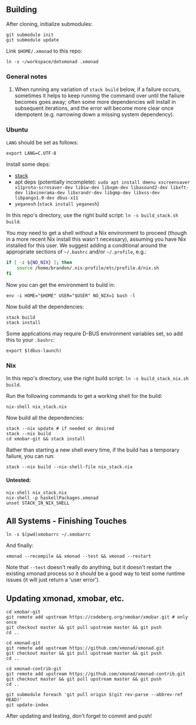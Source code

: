 ## Building

After cloning, initialize submodules:

```
git submodule init
git submodule update
```


Link `$HOME/.xmonad` to this repo:

```
ln -s ~/workspace/dotxmonad .xmonad
```

### General notes
1. When running any variation of `stack build` below, if a failure occurs,
sometimes it helps to keep running the command over until the failure
becomes goes away; often some more dependencies will install in subsequent
iterations, and the error will become more clear once idempotent (e.g. 
narrowing down a missing system dependency).

### Ubuntu

`LANG` should be set as follows:

```
export LANG=C.UTF-8
```

Install some deps:

- [stack](https://docs.haskellstack.org/en/stable/install_and_upgrade/)
- apt deps (potentially incomplete): `sudo apt install dmenu xscreensaver x11proto-scrnsaver-dev libiw-dev libxpm-dev libasound2-dev libxft-dev libxinerama-dev libxrandr-dev libgmp-dev libxss-dev libpango1.0-dev dbus-x11`
- `yeganesh` (`stack install yeganesh`)

In this repo's directory, use the right build script:
`ln -s build_stack.sh build`.

You *may* need to get a shell without a Nix environment to proceed (though in
a more recent Nix install this wasn't necessary), assuming you
have Nix installed for this user. We suggest adding a conditional around
the appropriate sections of `~/.bashrc` and/or `~/.profile`, e.g.:

```bash
if [ -z ${NO_NIX} ]; then
    source /home/brandon/.nix-profile/etc/profile.d/nix.sh
fi
```

Now you can get the environment to build in:

```
env -i HOME="$HOME" USER="$USER" NO_NIX=1 bash -l
```

Now build all the dependencies:

```
stack build
stack install
```


Some applications may require D-BUS environment variables set, so add
this to your `.bashrc`:

```
export $(dbus-launch)
```

### Nix

In this repo's directory, use the right build script:
`ln -s build_stack_nix.sh build`.

Run the following commands to get a working shell for the build:


```
nix-shell nix_stack.nix
```

Now build all the dependencies:

```
stack --nix update # if needed or desired
stack --nix build
cd xmobar-git && stack install
```

Rather than starting a new shell every time, if the build
has a temporary failure, you can run:

```
stack --nix build --nix-shell-file nix_stack.nix  
```

#### Untested:

```
nix-shell nix_stack.nix
nix-shell -p haskellPackages.xmonad
unset STACK_IN_NIX_SHELL
```

## All Systems - Finishing Touches


```
ln -s $(pwd)xmobarrc ~/.xmobarrc
```

And finally:

```
xmonad --recompile && xmonad --test && xmonad --restart
```

Note that `--test` doesn't really do anything, but it doesn't restart
the existing xmonad process so it should be a good way to test some
runtime issues (it will just return a 'user error').




## Updating xmonad, xmobar, etc.

```
cd xmobar-git
git remote add upstream https://codeberg.org/xmobar/xmobar.git # only once
git checkout master && git pull upstream master && git push
cd ..

cd xmonad-git
git remote add upstream https://github.com/xmonad/xmonad.git
git checkout master && git pull upstream master && git push
cd ..

cd xmonad-contrib-git
git remote add upstream https://github.com/xmonad/xmonad-contrib.git
git checkout master && git pull upstream master && git push
cd ..

git submodule foreach 'git pull origin $(git rev-parse --abbrev-ref HEAD)'
git update-index
```

After updating and testing, don't forget to commit and push!
